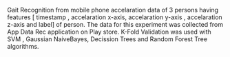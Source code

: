 Gait Recognition from mobile phone accelaration data of 3 persons having features [ timestamp , accelaration x-axis, accelaration y-axis , accelaration z-axis and label] of person. The data for this experiment was collected from App Data Rec application on Play store. K-Fold Validation was used with SVM , Gaussian NaiveBayes, Decission Trees and Random Forest Tree algorithms. 
